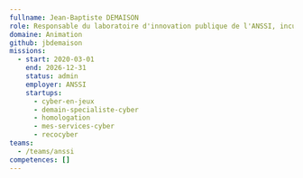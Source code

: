 ```yaml
---
fullname: Jean-Baptiste DEMAISON
role: Responsable du laboratoire d'innovation publique de l'ANSSI, incubateur de startups d'Etat
domaine: Animation
github: jbdemaison
missions:
  - start: 2020-03-01
    end: 2026-12-31
    status: admin
    employer: ANSSI
    startups:
      - cyber-en-jeux
      - demain-specialiste-cyber
      - homologation
      - mes-services-cyber
      - recocyber
teams:
  - /teams/anssi
competences: []
---
```

